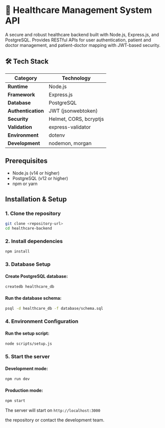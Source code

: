# 🏥 Healthcare Management System API

A secure and robust healthcare backend built with Node.js, Express.js, and PostgreSQL. Provides RESTful APIs for user authentication, patient and doctor management, and patient-doctor mapping with JWT-based security.






## 🛠️ Tech Stack

| Category | Technology |
|----------|------------|
| **Runtime** | Node.js |
| **Framework** | Express.js |
| **Database** | PostgreSQL |
| **Authentication** | JWT (jsonwebtoken) |
| **Security** | Helmet, CORS, bcryptjs |
| **Validation** | express-validator |
| **Environment** | dotenv |
| **Development** | nodemon, morgan |

## Prerequisites

- Node.js (v14 or higher)
- PostgreSQL (v12 or higher)
- npm or yarn

## Installation & Setup

### 1. Clone the repository
```bash
git clone <repository-url>
cd healthcare-backend
```

### 2. Install dependencies
```bash
npm install
```

### 3. Database Setup

#### Create PostgreSQL database:
```bash
createdb healthcare_db
```

#### Run the database schema:
```bash
psql -d healthcare_db -f database/schema.sql
```

### 4. Environment Configuration

#### Run the setup script:
```bash
node scripts/setup.js
```


### 5. Start the server

#### Development mode:
```bash
npm run dev
```

#### Production mode:
```bash
npm start
```

The server will start on `http://localhost:3000`


    
the repository or contact the development team.

